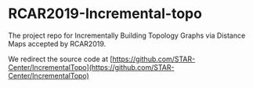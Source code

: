 # RCAR2019-Incremental-topo

The project repo for Incrementally Building Topology Graphs via Distance Maps accepted by RCAR2019.

We redirect the source code at [https://github.com/STAR-Center/IncrementalTopo](https://github.com/STAR-Center/IncrementalTopo)
